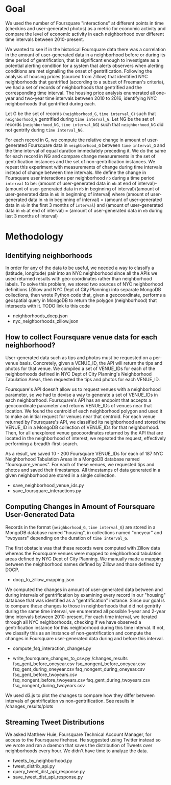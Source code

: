 Goal
=====
We used the number of Foursquare "interactions" at different points in time (checkins and user-generated photos) as a metric for economic activity and compare the level of economic activity in each neighborhood over different time intervals between 2010-present.

We wanted to see if in the historical Foursquare data there was a correlation in the amount of user-generated data in a neighborhood before or during its time period of gentrification, that is significant enough to investigate as a potential alerting condition for a system that alerts observers when alerting conditions are met signalling the onset of gentrification. Following the analysis of housing prices (sourced from Zillow) that identified NYC neighborhoods that gentrified (according to a subset of Freeman's criteria), we had a set of records of neighborhoods that gentrified and the corresponding time interval. The housing price analysis enumerated all one-year and two-year time intervals between 2010 to 2016, identifying NYC neighborhoods that gentrified during each.

Let G be the set of records (`neighborhood_G`, `time interval_G`) such that `neighborhood_G` gentrified during `time interval_G`. Let NG be the set of records (`neighborhood_NG`, `time interval_NG`) such that `neighborhood_NG` did not gentrify during `time interval_NG`.

For each record in G, we compute the relative change in amount of user-generated Foursquare data in `neighborhood_G` between `time interval_G` and the time interval of equal duration immediately preceding it. We do the same for each record in NG and compare change measurements in the set of gentrification instances and the set of non-gentrification instances. We repeat this experiment with measurements of change during time intervals instead of change between time intervals. We define the change in Foursquare user interactions per neighborhood `nb` during a time period `interval` to be:
(amount of user-generated data in `nb` at end of interval)-(amount of user-generated data in `nb` in beginning of interval)/(amount of user-generated data in `nb` in beginning of interval)
where 
(amount of user-generated data in `nb` in beginning of interval) =
(amount of user-generated data in `nb` in the first 3 months of `interval`)
and
(amount of user-generated data in `nb` at end of interval) = 
(amount of user-generated data in `nb` during last 3 months of interval)


Methodology
============
Identifying neighborhoods
--------------------------
In order for any of the data to be useful, we needed a way to classify a (latitude, longitude) pair into an NYC neighborhood since all the APIs we used returned results with geo-coordinates rather than neighborhood labels. To solve this problem, we stored two sources of NYC neighborhood definitions (Zillow and NYC Dept of City Planning) into separate MongoDB collections, then wrote Python code that, given a geocoordinate, performs a geospatial query in MongoDB to return the polygon (neighborhood) that intersects with it. TODO link to this code

* neighborhoods_docp.json
* nyc_neighborhoods_zillow.json


How to collect Foursquare venue data for each neighborhood?
------------------------------------------------------------
User-generated data such as tips and photos must be requested on a per-venue basis. Concretely, given a VENUE_ID, the API will return the tips and photos for that venue. We compiled a set of VENUE_IDs for each of the neighborhoods defined in NYC Dept of City Planning's Neighborhood Tabulation Areas, then requested the tips and photos for each VENUE_ID.

Foursquare's API doesn't allow us to request venues with a neighborhood parameter, so we had to devise a way to generate a set of VENUE_IDs in each neighborhood. Foursquare's API has an endpoint that accepts a geocoordinate parameter and returns VENUE_IDs of venues near that location. We found the centroid of each neighborhood polygon and used it to make an initial request for venues near that centroid. For each venue returned by Foursquare's API, we classified its neighborhood and stored the VENUE_ID in a MongoDB collection of VENUE_IDs for that neighborhood. Then, for all unexplored venue geocoordinates returned by the API that are located in the neighborhood of interest, we repeated the request, effectively performing a breadth-first-search.

As a result, we saved 10 - 200 Foursquare VENUE_IDs for each of 187 NYC Neighborhood Tabulation Areas in a MongoDB database named "foursquare_venues". For each of these venues, we requested tips and photos and saved their timestamps. All timestamps of data generated in a given neighborhood are stored in a single collection.

* save_neighborhood_venue_ids.py
* save_foursquare_interactions.py


Computing Changes in Amount of Foursquare User-Generated Data
--------------------------------------------------------------
Records in the format (`neighborhood_G`, `time interval_G`) are stored in a MongoDB database named "housing", in collections named "oneyear" and "twoyears" depending on the duration of `time interval_G`.

The first obstacle was that these records were computed with Zillow data whereas the Foursquare venues were mapped to neighborhood tabulation areas defined by NYC Dept of City Planning. We manually made a mapping between the neighborhood names defined by Zillow and those defined by DOCP.

* docp_to_zillow_mapping.json

We computed the changes in amount of user-generated data between and during intervals of gentrification by examining every record in our "housing" database that was identified as a "gentrification" instance. Since our goal is to compare these changes to those in neighborhoods that did not gentrify during the same time interval, we enumerated all possible 1-year and 2-year time intervals between 2010-present. For each time interval, we iterated through all NYC neighborhoods, checking if we have observed a gentrification instance for this neighborhood during this time interval. If not, we classify this as an instance of non-gentrification and compute the changes in Foursquare user-generated data during and before this interval.
* compute_fsq_interaction_changes.py

* write_foursquare_changes_to_csv.py
/changes_results
fsq_gent_before_oneyear.csv
fsq_nongent_before_oneyear.csv
fsq_gent_during_oneyear.csv
fsq_nongent_during_oneyear.csv   
fsq_gent_before_twoyears.csv        
fsq_nongent_before_twoyears.csv
fsq_gent_during_twoyears.csv        
fsq_nongent_during_twoyears.csv

We used d3.js to plot the changes to compare how they differ between intervals of gentrification vs non-gentrification.
See results in /changes_results/plots


Streaming Tweet Distributions
------------------------------
We asked Matthew Huie, Foursquare Technical Account Manager, for access to the Foursquare firehose. He suggested using Twitter instead so we wrote and ran a daemon that saves the distribution of Tweets over neighborhoods every hour. We didn't have time to analyze the data.
* tweets_by_neighborhood.py
* tweet_distrib_api.py
* query_tweet_dist_api_response.py
* save_tweet_dist_api_response.py